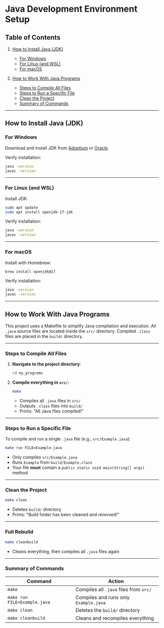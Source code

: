 # Java Development Environment Setup

## Table of Contents

1. [How to Install Java (JDK)](#how-to-install-java-jdk)

   * [For Windows](#for-windows)
   * [For Linux (and WSL)](#for-linux-and-wsl)
   * [For macOS](#for-macos)

2. [How to Work With Java Programs](#how-to-work-with-java-programs)

   * [Steps to Compile All Files](#steps-to-compile-all-files)
   * [Steps to Run a Specific File](#steps-to-run-a-specific-file)
   * [Clean the Project](#clean-the-project)
   * [Summary of Commands](#summary-of-commands)

---

## How to Install Java (JDK)

### For Windows

Download and install JDK from [Adoptium](https://adoptium.net/) or [Oracle](https://www.oracle.com/java/technologies/javase-downloads.html).

Verify installation:

```bash
java -version
javac -version
```

---

### For Linux (and WSL)

Install JDK:

```bash
sudo apt update
sudo apt install openjdk-17-jdk
```

Verify installation:

```bash
java -version
javac -version
```

---

### For macOS

Install with Homebrew:

```bash
brew install openjdk@17
```

Verify installation:

```bash
java -version
javac -version
```

---

## How to Work With Java Programs

This project uses a Makefile to simplify Java compilation and execution. All `.java` source files are located inside the `src/` directory. Compiled `.class` files are placed in the `build/` directory.

---

### Steps to Compile All Files

1. **Navigate to the project directory**:

   ```bash
   cd my_programs
   ```

2. **Compile everything in `src/`**:

   ```bash
   make
   ```

   * Compiles all `.java` files in `src/`
   * Outputs `.class` files into `build/`
   * Prints: "All Java files compiled!"

---

### Steps to Run a Specific File

To compile and run a single `.java` file (e.g., `src/Example.java`):

```bash
make run FILE=Example.java
```

* Only compiles `src/Example.java`
* Runs `Example` from `build/Example.class`
* Your file **must** contain a `public static void main(String[] args)` method

---

### Clean the Project

```bash
make clean
```

* Deletes `build/` directory
* Prints: "Build folder has been cleaned and removed!"

---

### Full Rebuild

```bash
make cleanbuild
```

* Cleans everything, then compiles all `.java` files again

---

### Summary of Commands

| Command                      | Action                                 |
| ---------------------------- | -------------------------------------- |
| `make`                       | Compiles all `.java` files from `src/` |
| `make run FILE=Example.java` | Compiles and runs only `Example.java`  |
| `make clean`                 | Deletes the `build/` directory         |
| `make cleanbuild`            | Cleans and recompiles everything       |
